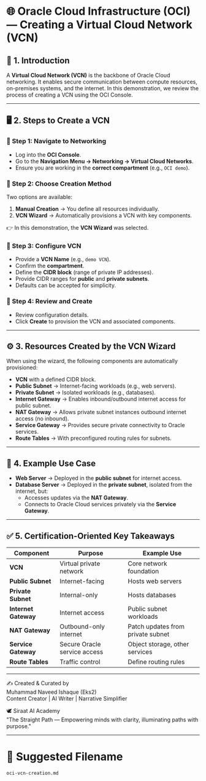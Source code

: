 # 🌐 Oracle Cloud Infrastructure (OCI) — Creating a Virtual Cloud Network (VCN)

## 📍 1. Introduction  
A **Virtual Cloud Network (VCN)** is the backbone of Oracle Cloud networking. It enables secure communication between compute resources, on-premises systems, and the internet. In this demonstration, we review the process of creating a VCN using the OCI Console.

---

## 🖥️ 2. Steps to Create a VCN

### 🔹 Step 1: Navigate to Networking
- Log into the **OCI Console**.  
- Go to the **Navigation Menu → Networking → Virtual Cloud Networks**.  
- Ensure you are working in the **correct compartment** (e.g., `OCI demo`).  

### 🔹 Step 2: Choose Creation Method
Two options are available:  
1. **Manual Creation** → You define all resources individually.  
2. **VCN Wizard** → Automatically provisions a VCN with key components.  

👉 In this demonstration, the **VCN Wizard** was selected.  

### 🔹 Step 3: Configure VCN
- Provide a **VCN Name** (e.g., `demo VCN`).  
- Confirm the **compartment**.  
- Define the **CIDR block** (range of private IP addresses).  
- Provide CIDR ranges for **public** and **private subnets**.  
- Defaults can be accepted for simplicity.  

### 🔹 Step 4: Review and Create
- Review configuration details.  
- Click **Create** to provision the VCN and associated components.  

---

## ⚙️ 3. Resources Created by the VCN Wizard
When using the wizard, the following components are automatically provisioned:  

- **VCN** with a defined CIDR block.  
- **Public Subnet** → Internet-facing workloads (e.g., web servers).  
- **Private Subnet** → Isolated workloads (e.g., databases).  
- **Internet Gateway** → Enables inbound/outbound internet access for public subnet.  
- **NAT Gateway** → Allows private subnet instances outbound internet access (no inbound).  
- **Service Gateway** → Provides secure private connectivity to Oracle services.  
- **Route Tables** → With preconfigured routing rules for subnets.  

---

## 📖 4. Example Use Case
- **Web Server** → Deployed in the **public subnet** for internet access.  
- **Database Server** → Deployed in the **private subnet**, isolated from the internet, but:  
  - Accesses updates via the **NAT Gateway**.  
  - Connects to Oracle Cloud services privately via the **Service Gateway**.  

---

## ✅ 5. Certification-Oriented Key Takeaways
| Component            | Purpose | Example Use |
|----------------------|---------|-------------|
| **VCN**             | Virtual private network | Core network foundation |
| **Public Subnet**   | Internet-facing | Hosts web servers |
| **Private Subnet**  | Internal-only | Hosts databases |
| **Internet Gateway**| Internet access | Public subnet workloads |
| **NAT Gateway**     | Outbound-only internet | Patch updates from private subnet |
| **Service Gateway** | Secure Oracle service access | Object storage, other services |
| **Route Tables**    | Traffic control | Define routing rules |

---

✍️ Created & Curated by  
Muhammad Naveed Ishaque (Eks2)  
Content Creator | AI Writer | Narrative Simplifier  

🕊️ Siraat AI Academy  
"The Straight Path — Empowering minds with clarity, illuminating paths with purpose."

---

# 📌 Suggested Filename  
`oci-vcn-creation.md`
